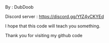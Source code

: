 By : DubDoob

Discord server : https://discord.gg/YfZ4yCKYEd

I hope that this code will teach you something.

Thank you for visiting my github code
